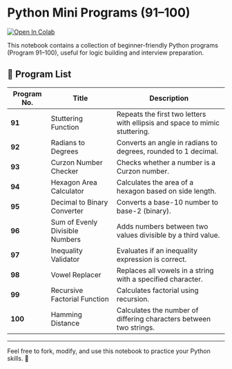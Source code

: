 # Python Mini Programs (91–100)

[![Open In Colab](https://colab.research.google.com/assets/colab-badge.svg)](https://colab.research.google.com/drive/1lU-DaGkRtWkUJeoZMfYqa6aPska0fGIh?usp=sharing)

This notebook contains a collection of beginner-friendly Python programs (Program 91–100), useful for logic building and interview preparation.

## 📜 Program List

| Program No. | Title | Description |
|-------------|-------|-------------|
| **91** | Stuttering Function | Repeats the first two letters with ellipsis and space to mimic stuttering. |
| **92** | Radians to Degrees | Converts an angle in radians to degrees, rounded to 1 decimal. |
| **93** | Curzon Number Checker | Checks whether a number is a Curzon number. |
| **94** | Hexagon Area Calculator | Calculates the area of a hexagon based on side length. |
| **95** | Decimal to Binary Converter | Converts a base-10 number to base-2 (binary). |
| **96** | Sum of Evenly Divisible Numbers | Adds numbers between two values divisible by a third value. |
| **97** | Inequality Validator | Evaluates if an inequality expression is correct. |
| **98** | Vowel Replacer | Replaces all vowels in a string with a specified character. |
| **99** | Recursive Factorial Function | Calculates factorial using recursion. |
| **100** | Hamming Distance | Calculates the number of differing characters between two strings. |

---

Feel free to fork, modify, and use this notebook to practice your Python skills. 🚀
